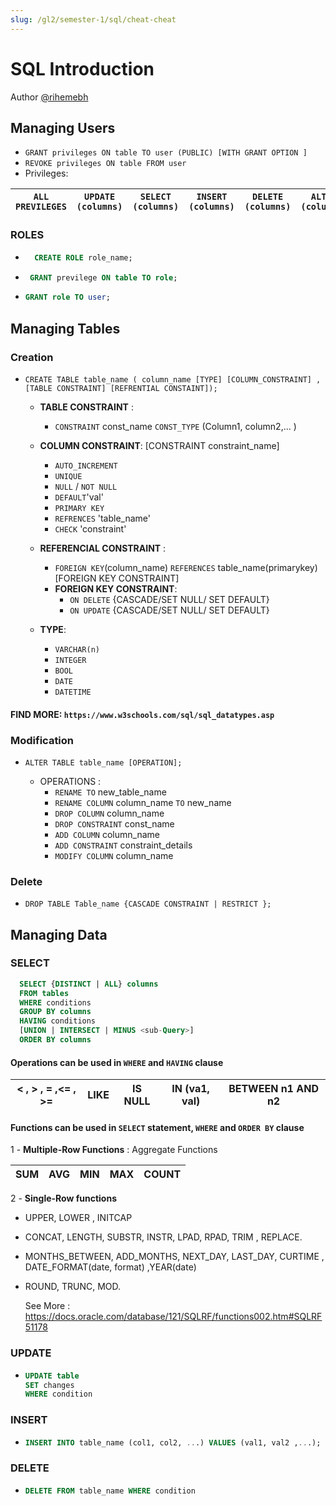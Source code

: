 ```yaml
---
slug: /gl2/semester-1/sql/cheat-cheat
---
```


# SQL Introduction

Author [@rihemebh](https://github.com/rihemebh)

## Managing Users

- `GRANT privileges ON table TO user (PUBLIC) [WITH GRANT OPTION ]`
- `REVOKE privileges ON table FROM user`
- Privileges:

| `ALL PREVILEGES` | `UPDATE (columns)` | `SELECT (columns)` | `INSERT (columns)` | `DELETE (columns)` | `ALTER (columns)` | `INDEX` |
| --- | --- | --- | --- | --- | --- | --- |

### ROLES

- ```sql
    CREATE ROLE role_name;
  ```

- ```sql
   GRANT previlege ON table TO role;
  ```

- ```sql
  GRANT role TO user;
  ```

## Managing Tables

### Creation

- `CREATE TABLE table_name ( column_name [TYPE] [COLUMN_CONSTRAINT] , [TABLE CONSTRAINT] [REFRENTIAL CONSTAINT]);`

  - **TABLE CONSTRAINT** :
    - `CONSTRAINT` const_name `CONST_TYPE` (Column1, column2,... )
  - **COLUMN CONSTRAINT**: [CONSTRAINT constraint_name]

    - `AUTO_INCREMENT`
    - `UNIQUE`
    - `NULL` / `NOT NULL`
    - `DEFAULT`'val'
    - `PRIMARY KEY`
    - `REFRENCES` 'table_name'
    - `CHECK` 'constraint'

  - **REFERENCIAL CONSTRAINT** :

    - `FOREIGN KEY`(column_name) `REFERENCES` table_name(primarykey) [FOREIGN KEY CONSTRAINT]
    - **FOREIGN KEY CONSTRAINT**:
      - `ON DELETE` {CASCADE/SET NULL/ SET DEFAULT}
      - `ON UPDATE` {CASCADE/SET NULL/ SET DEFAULT}

  - **TYPE**:
    - `VARCHAR(n)`
    - `INTEGER`
    - `BOOL`
    - `DATE`
    - `DATETIME`

#### FIND MORE: `https://www.w3schools.com/sql/sql_datatypes.asp`

### Modification

- `ALTER TABLE table_name [OPERATION];`

  - OPERATIONS :
    - `RENAME TO` new_table_name
    - `RENAME COLUMN` column_name `TO` new_name
    - `DROP COLUMN` column_name
    - `DROP CONSTRAINT` const_name
    - `ADD COLUMN` column_name
    - `ADD CONSTRAINT` constraint_details
    - `MODIFY COLUMN` column_name

### Delete

- `DROP TABLE Table_name {CASCADE CONSTRAINT | RESTRICT };`

## Managing Data

### SELECT

```sql
  SELECT {DISTINCT | ALL} columns
  FROM tables
  WHERE conditions
  GROUP BY columns
  HAVING conditions
  [UNION | INTERSECT | MINUS <sub-Query>]
  ORDER BY columns
```

#### Operations can be used in `WHERE` and `HAVING` clause

| < , > , = ,<= , >= | LIKE | IS NULL | IN (va1, val) | BETWEEN n1 AND n2 |
| ------------------ | ---- | ------- | ------------- | ----------------- |

#### Functions can be used in `SELECT` statement, `WHERE` and `ORDER BY` clause

1 - **Multiple-Row Functions** : Aggregate Functions

| SUM | AVG | MIN | MAX | COUNT |
| --- | --- | --- | --- | ----- |

2 - **Single-Row functions**

- UPPER, LOWER , INITCAP
- CONCAT, LENGTH, SUBSTR, INSTR, LPAD, RPAD, TRIM , REPLACE.
- MONTHS_BETWEEN, ADD_MONTHS, NEXT_DAY, LAST_DAY, CURTIME , DATE_FORMAT(date, format) ,YEAR(date)
- ROUND, TRUNC, MOD.

  See More : <https://docs.oracle.com/database/121/SQLRF/functions002.htm#SQLRF51178>

### UPDATE

- ```sql
  UPDATE table
  SET changes
  WHERE condition
  ```

### INSERT

- ```sql
  INSERT INTO table_name (col1, col2, ...) VALUES (val1, val2 ,...);
  ```

### DELETE

- ```sql
  DELETE FROM table_name WHERE condition
  ```
